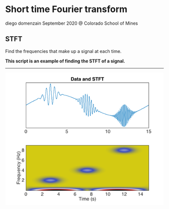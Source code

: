 # Short time Fourier transform 
diego domenzain
September 2020 @ Colorado School of Mines

## STFT

Find the frequencies that make up a signal at each time.

__This script is an example of finding the STFT of a signal.__

---

[![](../pics/stft.png)](./)